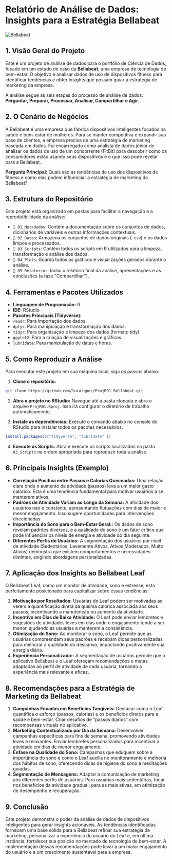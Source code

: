 # Relatório de Análise de Dados: Insights para a Estratégia Bellabeat

![Bellabeat](https://bellabeat.com/) 
  
## 1. Visão Geral do Projeto
  
Este é um projeto de análise de dados para o portfólio de Ciência de Dados, focado em um estudo de caso da **Bellabeat**, uma empresa de tecnologia de bem-estar. O objetivo é analisar dados de uso de dispositivos fitness para identificar tendências e obter insights que possam guiar a estratégia de marketing da empresa.

A análise segue as seis etapas do processo de análise de dados: **Perguntar, Preparar, Processar, Analisar, Compartilhar e Agir**.

## 2. O Cenário de Negócios

A Bellabeat é uma empresa que fabrica dispositivos inteligentes focados na saúde e bem-estar de mulheres. Para se manter competitiva e expandir sua base de clientes, a empresa precisa de uma estratégia de marketing baseada em dados. Fui encarregado como analista de dados júnior de analisar os dados de uso de um concorrente (FitBit) para descobrir como os consumidores estão usando seus dispositivos e o que isso pode revelar para a Bellabeat.

**Pergunta Principal:** Quais são as tendências de uso dos dispositivos de fitness e como elas podem influenciar a estratégia de marketing da Bellabeat?
  
## 3. Estrutura do Repositório
  
Este projeto está organizado em pastas para facilitar a navegação e a reprodutibilidade da análise:
  
-   `📁 01_Metadados`: Contém a documentação sobre os conjuntos de dados, dicionários de variáveis e outras informações contextuais.
-   `📁 02_Datas`: Armazena os conjuntos de dados originais (`.csv`) e os dados limpos e processados.
-   `📁 03_Scripts`: Contém todos os scripts em R utilizados para a limpeza, transformação e análise dos dados.
-   `📁 04_Plots`: Guarda todos os gráficos e visualizações gerados durante a análise.
-   `📁 05_Relatorios`: Inclui o relatório final da análise, apresentações e as conclusões (a fase "Compartilhar").

## 4. Ferramentas e Pacotes Utilizados

-   **Linguagem de Programação:** R
-   **IDE:** RStudio
-   **Pacotes Principais (Tidyverse):**
-   `readr`: Para importação dos dados.
-   `dplyr`: Para manipulação e transformação dos dados.
-   `tidyr`: Para organização e limpeza dos dados (formato tidy).
-   `ggplot2`: Para a criação de visualizações e gráficos.
-   `lubridate`: Para manipulação de datas e horas.

## 5. Como Reproduzir a Análise

Para executar este projeto em sua máquina local, siga os passos abaixo:
  
1.  **Clone o repositório:**
  ```bash
git clone https://github.com/lucasgpec/ProjR01_Bellabeat.git
```

2.  **Abra o projeto no RStudio:**
  Navegue até a pasta clonada e abra o arquivo `ProjR01.Rproj`. Isso irá configurar o diretório de trabalho automaticamente.

3.  **Instale as dependências:**
  Execute o comando abaixo no console do RStudio para instalar todos os pacotes necessários.
```r
install.packages(c("tidyverse", "lubridate" ))
```

4.  **Execute os Scripts:**
  Abra e execute os scripts localizados na pasta `03_Scripts` na ordem apropriada para reproduzir toda a análise.

## 6. Principais Insights (Exemplo)

-   **Correlação Positiva entre Passos e Calorias Queimadas:** Uma relação clara onde o aumento da atividade (passos) leva a um maior gasto calórico. Esta é uma tendência fundamental para motivar usuários a se manterem ativos.
-   **Padrões de Atividade Variam ao Longo da Semana:** A atividade dos usuários não é constante, apresentando flutuações com dias de maior e menor engajamento. Isso sugere oportunidades para intervenções direcionadas.
-   **Importância do Sono para o Bem-Estar Geral::** Os dados de sono revelam padrões diversos, e a qualidade do sono é um fator crítico que pode influenciar os níveis de energia e atividade do dia seguinte.
-   **Diferentes Perfis de Usuários:** A segmentação dos usuários por nível de atividade (Sedentários, Levemente Ativos, Ativos Moderados, Muito Ativos) demonstra que existem comportamentos e necessidades distintas, exigindo abordagens personalizadas.

## 7. Aplicação dos Insights ao Bellabeat Leaf

O Bellabeat Leaf, como um monitor de atividade, sono e estresse, está perfeitamente posicionado para capitalizar sobre essas tendências:

1.  **Motivação por Resultados:** Usuárias do Leaf podem ser motivadas ao verem a quantificação direta da queima calórica associada aos seus passos, incentivando a manutenção ou aumento da atividade.
2.  **Incentivo em Dias de Baixa Atividade:** O Leaf pode enviar lembretes e sugestões de atividades leves em dias onde o engajamento tende a ser menor, ajudando as usuárias a manterem a consistência.
3.  **Otimização do Sono:** Ao monitorar o sono, o Leaf permite que as usuárias compreendam seus padrões e recebam dicas personalizadas para melhorar a qualidade do descanso, impactando positivamente sua energia diária.
4.  **Experiência Personalizada::** A segmentação de usuários permite que o aplicativo Bellabeat e o Leaf ofereçam recomendações e metas adaptadas ao perfil de atividade de cada usuária, tornando a experiência mais relevante e eficaz.

## 8. Recomendações para a Estratégia de Marketing da Bellabeat

1. **Campanhas Focadas em Benefícios Tangíveis:** Destacar como o Leaf quantifica o esforço (passos, calorias) e os benefícios diretos para a saúde e bem-estar. Criar desafios de "passos diários" com recompensas virtuais no aplicativo.
2. **Marketing Contextualizado por Dia da Semana:** Desenvolver campanhas específicas para fins de semana, promovendo atividades leves e relaxantes. Enviar lembretes personalizados para incentivar a atividade em dias de menor engajamento.
3. **Ênfase na Qualidade do Sono:** Campanhas que eduquem sobre a importância do sono e como o Leaf auxilia no monitoramento e melhoria dos hábitos de sono, oferecendo dicas de higiene do sono e meditações guiadas.
4. **Segmentação de Mensagens:** Adaptar a comunicação de marketing aos diferentes perfis de usuários. Para usuárias mais sedentárias, focar nos benefícios da atividade gradual; para as mais ativas, em otimização de desempenho e recuperação.

## 9. Conclusão

Este projeto demonstra o poder da análise de dados de dispositivos inteligentes para gerar insights acionáveis. As tendências identificadas fornecem uma base sólida para a Bellabeat refinar sua estratégia de marketing, personalizar a experiência do usuário do Leaf e, em última instância, fortalecer sua posição no mercado de tecnologia de bem-estar. A implementação dessas recomendações pode levar a um maior engajamento do usuário e a um crescimento sustentável para a empresa.




















